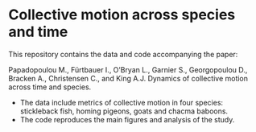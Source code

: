 # Collective motion across species and time

This repository contains the data and code accompanying the paper: 

Papadopoulou M., Fürtbauer I., O’Bryan L., Garnier S., Georgopoulou D., Bracken A., Christensen C., and King A.J.
Dynamics of collective motion across time and species.

- The data include metrics of collective motion in four species: stickleback fish, homing pigeons, goats and chacma baboons. 
- The code reproduces the main figures and analysis of the study.
